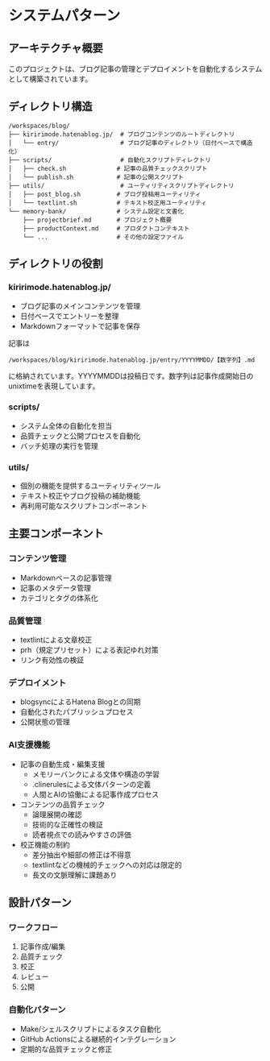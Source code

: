 # システムパターン

## アーキテクチャ概要

このプロジェクトは、ブログ記事の管理とデプロイメントを自動化するシステムとして構築されています。

## ディレクトリ構造

```text
/workspaces/blog/
├── kiririmode.hatenablog.jp/  # ブログコンテンツのルートディレクトリ
│   └── entry/                 # ブログ記事のディレクトリ（日付ベースで構造化）
├── scripts/                   # 自動化スクリプトディレクトリ
│   ├── check.sh              # 記事の品質チェックスクリプト
│   └── publish.sh            # 記事の公開スクリプト
├── utils/                     # ユーティリティスクリプトディレクトリ
│   ├── post_blog.sh          # ブログ投稿用ユーティリティ
│   └── textlint.sh           # テキスト校正用ユーティリティ
└── memory-bank/              # システム設定と文書化
    ├── projectbrief.md       # プロジェクト概要
    ├── productContext.md     # プロダクトコンテキスト
    └── ...                   # その他の設定ファイル
```

## ディレクトリの役割

### kiririmode.hatenablog.jp/

- ブログ記事のメインコンテンツを管理
- 日付ベースでエントリーを整理
- Markdownフォーマットで記事を保存

記事は

```text
/workspaces/blog/kiririmode.hatenablog.jp/entry/YYYYMMDD/【数字列】.md
```

に格納されています。YYYYMMDDは投稿日です。数字列は記事作成開始日のunixtimeを表現しています。

### scripts/

- システム全体の自動化を担当
- 品質チェックと公開プロセスを自動化
- バッチ処理の実行を管理

### utils/

- 個別の機能を提供するユーティリティツール
- テキスト校正やブログ投稿の補助機能
- 再利用可能なスクリプトコンポーネント

## 主要コンポーネント

### コンテンツ管理

- Markdownベースの記事管理
- 記事のメタデータ管理
- カテゴリとタグの体系化

### 品質管理

- textlintによる文章校正
- prh（規定プリセット）による表記ゆれ対策
- リンク有効性の検証

### デプロイメント

- blogsyncによるHatena Blogとの同期
- 自動化されたパブリッシュプロセス
- 公開状態の管理

### AI支援機能

- 記事の自動生成・編集支援
  - メモリーバンクによる文体や構造の学習
  - .clinerulesによる文体パターンの定義
  - 人間とAIの協働による記事作成プロセス
- コンテンツの品質チェック
  - 論理展開の確認
  - 技術的な正確性の検証
  - 読者視点での読みやすさの評価
- 校正機能の制約
  - 差分抽出や細部の修正は不得意
  - textlintなどの機械的チェックへの対応は限定的
  - 長文の文脈理解に課題あり

## 設計パターン

### ワークフロー

1. 記事作成/編集
2. 品質チェック
3. 校正
4. レビュー
5. 公開

### 自動化パターン

- Make/シェルスクリプトによるタスク自動化
- GitHub Actionsによる継続的インテグレーション
- 定期的な品質チェックと修正
